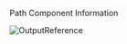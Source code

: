 Path Component Information

![OutputReference](Packages/com.passivepicasso.thunderkit/Documentation/graphics/PathComponents/OutputReference.png)
